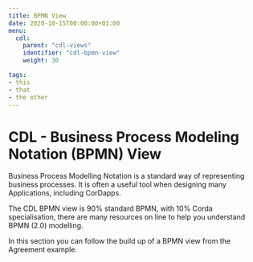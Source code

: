 ```yaml
---
title: BPMN View
date: 2020-10-15T00:00:00+01:00
menu:
  cdl:
    parent: "cdl-views"
    identifier: "cdl-bpmn-view"
    weight: 30

tags:
- this
- that
- the other
---
```


# CDL - Business Process Modeling Notation (BPMN) View

Business Process Modelling Notation is a standard way of representing business processes. It is often a useful tool when designing many Applications, including CorDapps.

The CDL BPMN view is 90% standard BPMN, with 10% Corda specialisation, there are many resources on line to help you understand BPMN (2.0) modelling.

In this section you can follow the build up of a BPMN view from the Agreement example.
